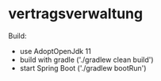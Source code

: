 # vertragsverwaltung

Build:
- use AdoptOpenJdk 11
- build with gradle ('./gradlew clean build')
- start Spring Boot ('./gradlew bootRun')